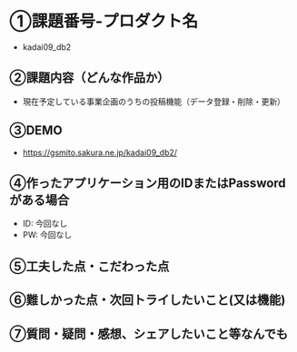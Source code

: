 # ①課題番号-プロダクト名

- kadai09_db2

## ②課題内容（どんな作品か）

- 現在予定している事業企画のうちの投稿機能（データ登録・削除・更新）

## ③DEMO

- https://gsmito.sakura.ne.jp/kadai09_db2/

## ④作ったアプリケーション用のIDまたはPasswordがある場合

- ID: 今回なし
- PW: 今回なし

## ⑤工夫した点・こだわった点


## ⑥難しかった点・次回トライしたいこと(又は機能)


## ⑦質問・疑問・感想、シェアしたいこと等なんでも
